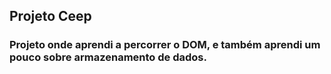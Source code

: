 ## Projeto Ceep
### Projeto onde aprendi a percorrer o DOM, e também aprendi um pouco sobre armazenamento de dados.
